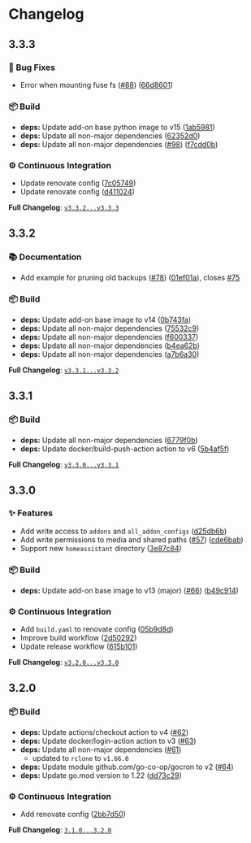 # Changelog

## 3.3.3

### 🐛 Bug Fixes

* Error when mounting fuse fs ([#88](https://github.com/jcwillox/hassio-rclone-backup/issues/88)) ([66d8601](https://github.com/jcwillox/hassio-rclone-backup/commit/66d8601ce0d0f35d81ab6a7651f46c8a56008ddb))


### 📦 Build

* **deps:** Update add-on base python image to v15 ([1ab5981](https://github.com/jcwillox/hassio-rclone-backup/commit/1ab5981546e7e28454ff0993808bcb08fd558454))
* **deps:** Update all non-major dependencies ([62352d0](https://github.com/jcwillox/hassio-rclone-backup/commit/62352d0d6d811c9b525316cb700a9e6970f8e4de))
* **deps:** Update all non-major dependencies ([#98](https://github.com/jcwillox/hassio-rclone-backup/issues/98)) ([f7cdd0b](https://github.com/jcwillox/hassio-rclone-backup/commit/f7cdd0b3d1467d3a54f9f8cd5cb827e609b4e4bb))


### ⚙️ Continuous Integration

* Update renovate config ([7c05749](https://github.com/jcwillox/hassio-rclone-backup/commit/7c05749f2b4c58307a4f27fcf921407783232abf))
* Update renovate config ([d411024](https://github.com/jcwillox/hassio-rclone-backup/commit/d4110246915c4b91e1a4a86b8f2602490b71e83c))

**Full Changelog**: [`v3.3.2...v3.3.3`](https://github.com/jcwillox/hassio-rclone-backup/compare/v3.3.2...v3.3.3)

## 3.3.2

### 📚 Documentation

* Add example for pruning old backups ([#78](https://github.com/jcwillox/hassio-rclone-backup/issues/78)) ([01ef01a](https://github.com/jcwillox/hassio-rclone-backup/commit/01ef01af7c2c62ffc9ce8e26a960cfc2940ce0c3)), closes [#75](https://github.com/jcwillox/hassio-rclone-backup/issues/75)


### 📦 Build

* **deps:** Update add-on base image to v14 ([0b743fa](https://github.com/jcwillox/hassio-rclone-backup/commit/0b743fa37bd5dca05b9d9aa3bf6b23a2f5eac67e))
* **deps:** Update all non-major dependencies ([75532c9](https://github.com/jcwillox/hassio-rclone-backup/commit/75532c9ab5b07db7088ead73a0721bc3ef843770))
* **deps:** Update all non-major dependencies ([f600337](https://github.com/jcwillox/hassio-rclone-backup/commit/f600337dda25fbe9b5b34ed649516254146e0a33))
* **deps:** Update all non-major dependencies ([b4ea62b](https://github.com/jcwillox/hassio-rclone-backup/commit/b4ea62b549f112f54da8d341afc69ab323117298))
* **deps:** Update all non-major dependencies ([a7b6a30](https://github.com/jcwillox/hassio-rclone-backup/commit/a7b6a3011beb6cb04cef73118e0c9c6ccd102cc7))

**Full Changelog**: [`v3.3.1...v3.3.2`](https://github.com/jcwillox/hassio-rclone-backup/compare/v3.3.1...v3.3.2)

## 3.3.1

### 📦 Build

* **deps:** Update all non-major dependencies ([6779f0b](https://github.com/jcwillox/hassio-rclone-backup/commit/6779f0b48ea4f0ecd61c79c0d631d94662016781))
* **deps:** Update docker/build-push-action action to v6 ([5b4af5f](https://github.com/jcwillox/hassio-rclone-backup/commit/5b4af5f46333bbb2f3b2ec2665b3c2e06fd9de97))

**Full Changelog**: [`v3.3.0...v3.3.1`](https://github.com/jcwillox/hassio-rclone-backup/compare/v3.3.0...v3.3.1)

## 3.3.0

### ✨ Features

* Add write access to `addons` and `all_addon_configs` ([d25db6b](https://github.com/jcwillox/hassio-rclone-backup/commit/d25db6b7abb172e067d8a45d44a9de28e1761d1d))
* Add write permissions to media and shared paths ([#57](https://github.com/jcwillox/hassio-rclone-backup/issues/57)) ([cde6bab](https://github.com/jcwillox/hassio-rclone-backup/commit/cde6bab17ea314bd1b73ac9a7b243f5329ae4a57))
* Support new `homeassistant` directory ([3e87c84](https://github.com/jcwillox/hassio-rclone-backup/commit/3e87c843820978f346bdcb1ca211634667a29d9d))


### 📦 Build

* **deps:** Update add-on base image to v13 (major) ([#66](https://github.com/jcwillox/hassio-rclone-backup/issues/66)) ([b49c914](https://github.com/jcwillox/hassio-rclone-backup/commit/b49c914f5fbea7be446d495856c0844c1b8913a6))


### ⚙️ Continuous Integration

* Add `build.yaml` to renovate config ([05b9d8d](https://github.com/jcwillox/hassio-rclone-backup/commit/05b9d8d392eebac9e29a753de58863950aa8a6c1))
* Improve build workflow ([2d50292](https://github.com/jcwillox/hassio-rclone-backup/commit/2d502928eca8f7ce20c489aa0e076d7d0aa53210))
* Update release workflow ([615b101](https://github.com/jcwillox/hassio-rclone-backup/commit/615b1018b295a4d302f5811e17ad603544d7ad8e))

**Full Changelog**: [`v3.2.0...v3.3.0`](https://github.com/jcwillox/hassio-rclone-backup/compare/v3.2.0...v3.3.0)

## 3.2.0

### 📦 Build

* **deps:** Update actions/checkout action to v4 ([#62](https://github.com/jcwillox/hassio-rclone-backup/pull/62))
* **deps:** Update docker/login-action action to v3 ([#63](https://github.com/jcwillox/hassio-rclone-backup/pull/63))
* **deps:** Update all non-major dependencies ([#61](https://github.com/jcwillox/hassio-rclone-backup/pull/61))
  * updated to `rclone` to `v1.66.0`
* **deps:** Update module github.com/go-co-op/gocron to v2 ([#64](https://github.com/jcwillox/hassio-rclone-backup/pull/64))
* **deps:** Update go.mod version to 1.22 ([dd73c29](https://github.com/jcwillox/hassio-rclone-backup/commit/dd73c2914c96c95aaa0d1262492d5caa1bf3fc39))

### ⚙️ Continuous Integration

* Add renovate config ([2bb7d50](https://github.com/jcwillox/hassio-rclone-backup/commit/2bb7d50ec5202c565afe462fa87f7c478928d9ad))

**Full Changelog**: [`3.1.0...3.2.0`](https://github.com/jcwillox/hassio-rclone-backup/compare/3.1.0...3.2.0)
